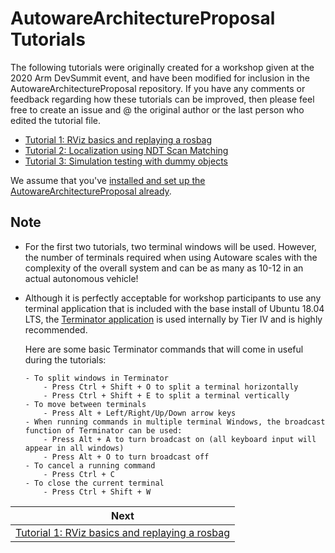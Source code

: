 # AutowareArchitectureProposal Tutorials

The following tutorials were originally created for a workshop given at the 2020 Arm DevSummit event, and have been modified for inclusion in the AutowareArchitectureProposal repository. If you have any comments or feedback regarding how these tutorials can be improved, then please feel free to create an issue and @ the original author or the last person who edited the tutorial file.

- [Tutorial 1: RViz basics and replaying a rosbag](1_rosbag.md)
- [Tutorial 2: Localization using NDT Scan Matching](2_localization.md)
- [Tutorial 3: Simulation testing with dummy objects](3_simulation.md)

We assume that you've [installed and set up the AutowareArchitectureProposal already](https://github.com/tier4/AutowareArchitectureProposal.proj#autoware-setup). 

## Note   

- For the first two tutorials, two terminal windows will be used. However, the number of terminals required when using Autoware scales with the complexity of the overall system and can be as many as 10-12 in an actual autonomous vehicle! 
- Although it is perfectly acceptable for workshop participants to use any terminal application that is included with the base install of Ubuntu 18.04 LTS, the [Terminator application](https://gnometerminator.blogspot.com/p/introduction.html) is used internally by Tier IV and is highly recommended. 

    Here are some basic Terminator commands that will come in useful during the tutorials:

      - To split windows in Terminator
          - Press Ctrl + Shift + O to split a terminal horizontally
          - Press Ctrl + Shift + E to split a terminal vertically
      - To move between terminals
          - Press Alt + Left/Right/Up/Down arrow keys
      - When running commands in multiple terminal Windows, the broadcast function of Terminator can be used:
          - Press Alt + A to turn broadcast on (all keyboard input will appear in all windows)
          - Press Alt + O to turn broadcast off
      - To cancel a running command
          - Press Ctrl + C
      - To close the current terminal
          - Press Ctrl + S­hift + W

| Next |
| ---- |
| [Tutorial 1: RViz basics and replaying a rosbag](1_rosbag.md) |

